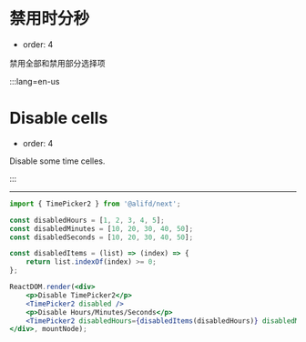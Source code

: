 # 禁用时分秒

- order: 4

禁用全部和禁用部分选择项

:::lang=en-us
# Disable cells

- order: 4

Disable some time celles.

:::

---

````jsx
import { TimePicker2 } from '@alifd/next';

const disabledHours = [1, 2, 3, 4, 5];
const disabledMinutes = [10, 20, 30, 40, 50];
const disabledSeconds = [10, 20, 30, 40, 50];

const disabledItems = (list) => (index) => {
    return list.indexOf(index) >= 0;
};

ReactDOM.render(<div>
    <p>Disable TimePicker2</p>
    <TimePicker2 disabled />
    <p>Disable Hours/Minutes/Seconds</p>
    <TimePicker2 disabledHours={disabledItems(disabledHours)} disabledMinutes={disabledItems(disabledMinutes)} disabledSeconds={disabledItems(disabledSeconds)} />
</div>, mountNode);
````
